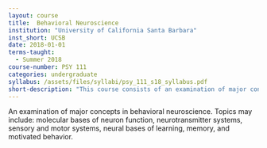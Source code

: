 ```yaml
---
layout: course
title:  Behavioral Neuroscience
institution: "University of California Santa Barbara"
inst_short: UCSB
date: 2018-01-01
terms-taught: 
  - Summer 2018
course-number: PSY 111
categories: undergraduate
syllabus: /assets/files/syllabi/psy_111_s18_syllabus.pdf
short-description: "This course consists of an examination of major concepts in behavioral neuroscience. Topics may include: molecular bases of neuron function, neurotransmitter systems, sensory and motor systems, neural bases of learning, memory, and motivated behavior."
---
```


An examination of major concepts in behavioral neuroscience. Topics may include: molecular bases of neuron function, neurotransmitter systems, sensory and motor systems, neural bases of learning, memory, and motivated behavior.
